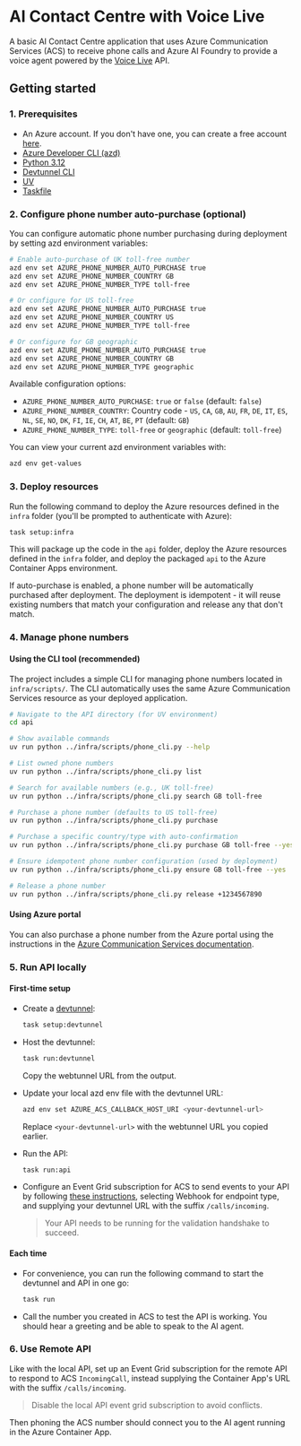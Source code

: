 # AI Contact Centre with Voice Live

A basic AI Contact Centre application that uses Azure Communication Services (ACS) to receive phone calls and Azure AI Foundry to provide a voice agent powered by the [Voice Live](https://learn.microsoft.com/en-us/azure/ai-services/speech-service/voice-live) API.

## Getting started

### 1. Prerequisites

- An Azure account. If you don't have one, you can create a free account [here](https://azure.microsoft.com/free/).
- [Azure Developer CLI (azd)](https://learn.microsoft.com/en-us/azure/developer/azure-developer-cli/)
- [Python 3.12](https://www.python.org/downloads/)
- [Devtunnel CLI](https://learn.microsoft.com/en-us/azure/developer/dev-tunnels/overview)
- [UV](https://www.uv.dev/)
- [Taskfile](https://taskfile.dev/)

### 2. Configure phone number auto-purchase (optional)

You can configure automatic phone number purchasing during deployment by setting azd environment variables:

```bash
# Enable auto-purchase of UK toll-free number
azd env set AZURE_PHONE_NUMBER_AUTO_PURCHASE true
azd env set AZURE_PHONE_NUMBER_COUNTRY GB
azd env set AZURE_PHONE_NUMBER_TYPE toll-free

# Or configure for US toll-free
azd env set AZURE_PHONE_NUMBER_AUTO_PURCHASE true
azd env set AZURE_PHONE_NUMBER_COUNTRY US
azd env set AZURE_PHONE_NUMBER_TYPE toll-free

# Or configure for GB geographic
azd env set AZURE_PHONE_NUMBER_AUTO_PURCHASE true
azd env set AZURE_PHONE_NUMBER_COUNTRY GB
azd env set AZURE_PHONE_NUMBER_TYPE geographic
```

Available configuration options:

- `AZURE_PHONE_NUMBER_AUTO_PURCHASE`: `true` or `false` (default: `false`)
- `AZURE_PHONE_NUMBER_COUNTRY`: Country code - `US`, `CA`, `GB`, `AU`, `FR`, `DE`, `IT`, `ES`, `NL`, `SE`, `NO`, `DK`, `FI`, `IE`, `CH`, `AT`, `BE`, `PT` (default: `GB`)
- `AZURE_PHONE_NUMBER_TYPE`: `toll-free` or `geographic` (default: `toll-free`)

You can view your current azd environment variables with:

```bash
azd env get-values
```

### 3. Deploy resources

Run the following command to deploy the Azure resources defined in the `infra` folder (you'll be prompted to authenticate with Azure):

```bash
task setup:infra
```

This will package up the code in the `api` folder, deploy the Azure resources defined in the `infra` folder, and deploy the packaged `api` to the Azure Container Apps environment.

If auto-purchase is enabled, a phone number will be automatically purchased after deployment. The deployment is idempotent - it will reuse existing numbers that match your configuration and release any that don't match.

### 4. Manage phone numbers

#### Using the CLI tool (recommended)

The project includes a simple CLI for managing phone numbers located in `infra/scripts/`. The CLI automatically uses the same Azure Communication Services resource as your deployed application.

```bash
# Navigate to the API directory (for UV environment)
cd api

# Show available commands
uv run python ../infra/scripts/phone_cli.py --help

# List owned phone numbers
uv run python ../infra/scripts/phone_cli.py list

# Search for available numbers (e.g., UK toll-free)
uv run python ../infra/scripts/phone_cli.py search GB toll-free

# Purchase a phone number (defaults to US toll-free)
uv run python ../infra/scripts/phone_cli.py purchase

# Purchase a specific country/type with auto-confirmation
uv run python ../infra/scripts/phone_cli.py purchase GB toll-free --yes

# Ensure idempotent phone number configuration (used by deployment)
uv run python ../infra/scripts/phone_cli.py ensure GB toll-free --yes

# Release a phone number
uv run python ../infra/scripts/phone_cli.py release +1234567890
```

#### Using Azure portal

You can also purchase a phone number from the Azure portal using the instructions in the [Azure Communication Services documentation](https://learn.microsoft.com/en-us/azure/communication-services/quickstarts/telephony/get-phone-number?tabs=windows&pivots=platform-azp-new).

### 5. Run API locally

#### First-time setup

- Create a [devtunnel](https://learn.microsoft.com/en-us/azure/developer/dev-tunnels/overview):

  ```bash
  task setup:devtunnel
  ```

- Host the devtunnel:

  ```bash
  task run:devtunnel
  ```

  Copy the webtunnel URL from the output.

- Update your local azd env file with the devtunnel URL:

  ```bash
  azd env set AZURE_ACS_CALLBACK_HOST_URI <your-devtunnel-url>
  ```

  Replace `<your-devtunnel-url>` with the webtunnel URL you copied earlier.

- Run the API:

  ```bash
  task run:api
  ```

- Configure an Event Grid subscription for ACS to send events to your API by following [these instructions](https://learn.microsoft.com/en-us/azure/communication-services/concepts/call-automation/incoming-call-notification), selecting Webhook for endpoint type, and supplying your devtunnel URL with the suffix `/calls/incoming`.
  > Your API needs to be running for the validation handshake to succeed.

#### Each time

- For convenience, you can run the following command to start the devtunnel and API in one go:

  ```bash
  task run
  ```

- Call the number you created in ACS to test the API is working. You should hear a greeting and be able to speak to the AI agent.

### 6. Use Remote API

Like with the local API, set up an Event Grid subscription for the remote API to respond to ACS `IncomingCall`, instead supplying the Container App's URL with the suffix `/calls/incoming`.

> Disable the local API event grid subscription to avoid conflicts.

Then phoning the ACS number should connect you to the AI agent running in the Azure Container App.
